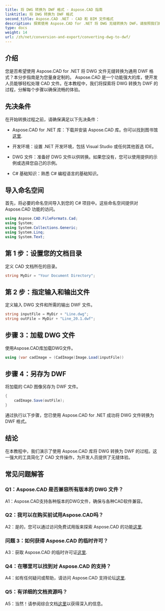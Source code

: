 ```yaml
---
title: 将 DWG 转换为 DWF 格式 - Aspose.CAD 指南
linktitle: 将 DWG 转换为 DWF 格式
second_title: Aspose.CAD .NET - CAD 和 BIM 文件格式
description: 探索使用 Aspose.CAD for .NET 将 DWG 无缝转换为 DWF。请按照我们的分步指南获得无忧体验。
type: docs
weight: 14
url: /zh/net/conversion-and-export/converting-dwg-to-dwf/
---
```

## 介绍

您是否希望使用 Aspose.CAD for .NET 将 DWG 文件无缝转换为通用 DWF 格式？本分步指南是为您量身定制的。 Aspose.CAD 是一个功能强大的库，使开发人员能够轻松处理 CAD 文件。在本教程中，我们将探索将 DWG 转换为 DWF 的过程，分解每个步骤以确保流畅的体验。

## 先决条件

在开始转换过程之前，请确保满足以下先决条件：

-  Aspose.CAD for .NET 库：下载并安装 Aspose.CAD 库。你可以找到图书馆[这里](https://releases.aspose.com/cad/net/).

- 开发环境：设置 .NET 开发环境，包括 Visual Studio 或任何其他首选 IDE。

- DWG 文件：准备好 DWG 文件以供转换。如果您没有，您可以使用提供的示例或选择您自己的示例。

- C# 基础知识：熟悉 C# 编程语言的基础知识。

## 导入命名空间

首先，将必要的命名空间导入到您的 C# 项目中。这些命名空间提供对 Aspose.CAD 功能的访问。

```csharp
using Aspose.CAD.FileFormats.Cad;
using System;
using System.Collections.Generic;
using System.Linq;
using System.Text;
```

## 第 1 步：设置您的文档目录

定义 CAD 文档所在的目录。

```csharp
string MyDir = "Your Document Directory";
```

## 第 2 步：指定输入和输出文件

定义输入 DWG 文件和所需的输出 DWF 文件。

```csharp
string inputFile = MyDir + "Line.dwg";
string outFile = MyDir + "Line_20.1.dwf";
```

## 步骤 3：加载 DWG 文件

使用Aspose.CAD库加载DWG文件。

```csharp
using (var cadImage = (CadImage)Image.Load(inputFile))
```

## 步骤 4：另存为 DWF

将加载的 CAD 图像另存为 DWF 文件。

```csharp
{
    cadImage.Save(outFile);
}
```

通过执行以下步骤，您已使用 Aspose.CAD for .NET 成功将 DWG 文件转换为 DWF 格式。

## 结论

在本教程中，我们演示了使用 Aspose.CAD 库将 DWG 转换为 DWF 的过程。这一强大的工具简化了 CAD 文件操作，为开发人员提供了无缝体验。

## 常见问题解答

### Q1：Aspose.CAD 是否兼容所有版本的 DWG 文件？

A1：Aspose.CAD支持各种版本的DWG文件，确保与各种CAD软件兼容。

### Q2：我可以在购买前试用Aspose.CAD吗？

 A2：是的，您可以通过访问免费试用版来探索 Aspose.CAD 的功能[这里](https://releases.aspose.com/).

### 问题 3：如何获得 Aspose.CAD 的临时许可？

 A3：获取 Aspose.CAD 的临时许可证[这里](https://purchase.aspose.com/temporary-license/).

### Q4：在哪里可以找到对 Aspose.CAD 的支持？

A4：如有任何疑问或帮助，请访问 Aspose.CAD 支持论坛[这里](https://forum.aspose.com/c/cad/19).

### Q5：有详细的文档资源吗？

 A5：当然！请参阅综合文档[这里](https://reference.aspose.com/cad/net/)以获得深入的信息。